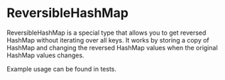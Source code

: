 # ReversibleHashMap

ReversibleHashMap is a special type that allows you to get reversed HashMap without iterating over all keys. It works by
storing a copy of HashMap and changing the reversed HashMap values when the original HashMap values changes.

Example usage can be found in tests.